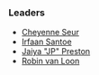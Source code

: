 ### Leaders
* [Cheyenne Seur](mailto:cheyenne.seur@gmail.com)
* [Irfaan Santoe](mailto:irfaan.santoe@owasp.org)
* [Jaiya "JP" Preston](mailto:jaiya.preston@owasp.org)
* [Robin van Loon](mailto:robin.vanloon@owasp.org)
